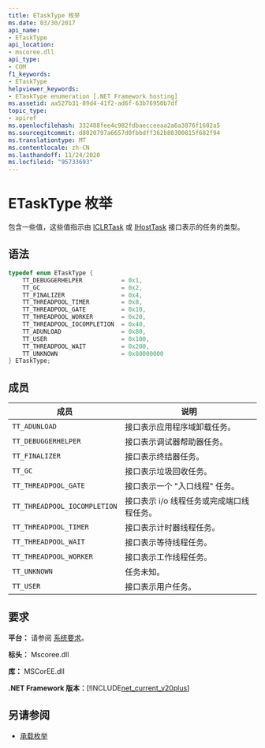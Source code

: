 ```yaml
---
title: ETaskType 枚举
ms.date: 03/30/2017
api_name:
- ETaskType
api_location:
- mscoree.dll
api_type:
- COM
f1_keywords:
- ETaskType
helpviewer_keywords:
- ETaskType enumeration [.NET Framework hosting]
ms.assetid: aa527b31-89d4-41f2-ad6f-63b76950b7df
topic_type:
- apiref
ms.openlocfilehash: 332488fee4c982fdbaecceeaa2a6a3876f1602a5
ms.sourcegitcommit: d8020797a6657d0fbbdff362b80300815f682f94
ms.translationtype: MT
ms.contentlocale: zh-CN
ms.lasthandoff: 11/24/2020
ms.locfileid: "95733693"
---
```

# <a name="etasktype-enumeration"></a>ETaskType 枚举

包含一些值，这些值指示由 [ICLRTask](iclrtask-interface.md) 或 [IHostTask](ihosttask-interface.md) 接口表示的任务的类型。  
  
## <a name="syntax"></a>语法  
  
```cpp  
typedef enum ETaskType {  
    TT_DEBUGGERHELPER           = 0x1,  
    TT_GC                       = 0x2,  
    TT_FINALIZER                = 0x4,  
    TT_THREADPOOL_TIMER         = 0x8,  
    TT_THREADPOOL_GATE          = 0x10,  
    TT_THREADPOOL_WORKER        = 0x20,  
    TT_THREADPOOL_IOCOMPLETION  = 0x40,  
    TT_ADUNLOAD                 = 0x80,  
    TT_USER                     = 0x100,  
    TT_THREADPOOL_WAIT          = 0x200,  
    TT_UNKNOWN                  = 0x80000000  
} ETaskType;  
```  
  
## <a name="members"></a>成员  
  
|成员|说明|  
|------------|-----------------|  
|`TT_ADUNLOAD`|接口表示应用程序域卸载任务。|  
|`TT_DEBUGGERHELPER`|接口表示调试器帮助器任务。|  
|`TT_FINALIZER`|接口表示终结器任务。|  
|`TT_GC`|接口表示垃圾回收任务。|  
|`TT_THREADPOOL_GATE`|接口表示一个 "入口线程" 任务。|  
|`TT_THREADPOOL_IOCOMPLETION`|接口表示 i/o 线程任务或完成端口线程任务。|  
|`TT_THREADPOOL_TIMER`|接口表示计时器线程任务。|  
|`TT_THREADPOOL_WAIT`|接口表示等待线程任务。|  
|`TT_THREADPOOL_WORKER`|接口表示工作线程任务。|  
|`TT_UNKNOWN`|任务未知。|  
|`TT_USER`|接口表示用户任务。|  
  
## <a name="requirements"></a>要求  

 **平台：** 请参阅 [系统要求](../../get-started/system-requirements.md)。  
  
 **标头：** Mscoree.dll  
  
 **库：** MSCorEE.dll  
  
 **.NET Framework 版本：**[!INCLUDE[net_current_v20plus](../../../../includes/net-current-v20plus-md.md)]  
  
## <a name="see-also"></a>另请参阅

- [承载枚举](hosting-enumerations.md)
